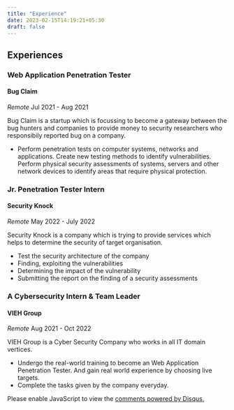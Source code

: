 ```yaml
---
title: "Experience"
date: 2023-02-15T14:19:21+05:30
draft: false
---
```



## Experiences

### Web Application Penetration Tester
#### Bug Claim
*Remote*
Jul 2021 - Aug 2021

Bug Claim is a startup which is focussing to become a gateway between the bug hunters and companies to provide money to security researchers who responsibily reported bug on a company.

- Perform penetration tests on computer systems, networks and applications. Create new testing methods to identify vulnerabilities. Perform physical security assessments of systems, servers and other network devices to identify areas that require physical protection.


### Jr. Penetration Tester Intern
#### Security Knock
*Remote*
May 2022 - July 2022

Security Knock is a company which is trying to provide services which helps to determine the security of target organisation.

- Test the security architecture of the company
- Finding, exploiting the vulnerabilities
- Determining the impact of the vulnerability
- Submitting the report on the finding of a security assessments


### A Cybersecurity Intern & Team Leader
#### VIEH Group
*Remote*
Aug 2021 - Oct 2022

VIEH Group is a Cyber Security Company who works in all IT domain vertices.

- Undergo the real-world training to become an Web Application Penetration Tester. And gain real world experience by choosing live targets.
- Complete the tasks given by the company everyday.

<div id="disqus_thread"></div>
<script>
    /**
    *  RECOMMENDED CONFIGURATION VARIABLES: EDIT AND UNCOMMENT THE SECTION BELOW TO INSERT DYNAMIC VALUES FROM YOUR PLATFORM OR CMS.
    *  LEARN WHY DEFINING THESE VARIABLES IS IMPORTANT: https://disqus.com/admin/universalcode/#configuration-variables    */
    /*
    var disqus_config = function () {
    this.page.url = PAGE_URL;  // Replace PAGE_URL with your page's canonical URL variable
    this.page.identifier = PAGE_IDENTIFIER; // Replace PAGE_IDENTIFIER with your page's unique identifier variable
    };
    */
    (function() { // DON'T EDIT BELOW THIS LINE
    var d = document, s = d.createElement('script');
    s.src = 'https://lalithkumar010-com.disqus.com/embed.js';
    s.setAttribute('data-timestamp', +new Date());
    (d.head || d.body).appendChild(s);
    })();
</script>
<noscript>Please enable JavaScript to view the <a href="https://disqus.com/?ref_noscript">comments powered by Disqus.</a></noscript>
